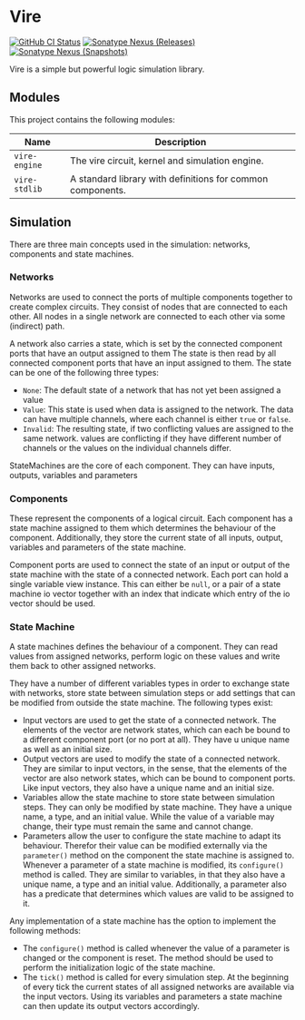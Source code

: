# Vire

[![GitHub CI Status](https://img.shields.io/github/actions/workflow/status/voxelpi/vire/ci.yml?branch=main&label=CI&style=for-the-badge)]()
[![Sonatype Nexus (Releases)](https://img.shields.io/nexus/r/net.voxelpi.vire/vire-api?server=https%3A%2F%2Frepo.voxelpi.net&nexusVersion=3&style=for-the-badge&label=stable&color=blue)]()
[![Sonatype Nexus (Snapshots)](https://img.shields.io/nexus/s/net.voxelpi.vire/vire-api?server=https%3A%2F%2Frepo.voxelpi.net&nexusVersion=3&style=for-the-badge&label=dev)]()

Vire is a simple but powerful logic simulation library.

## Modules

This project contains the following modules:

| Name          | Description                                                |
|---------------|------------------------------------------------------------|
| `vire-engine` | The vire circuit, kernel and simulation engine.            |
| `vire-stdlib` | A standard library with definitions for common components. |

## Simulation

There are three main concepts used in the simulation: networks, components and state machines.

### Networks

Networks are used to connect the ports of multiple components together to create complex circuits.
They consist of nodes that are connected to each other. 
All nodes in a single network are connected to each other via some (indirect) path.

A network also carries a state, which is set by the connected component ports 
that have an output assigned to them
The state is then read by all connected component ports that have an input assigned to them.
The state can be one of the following three types:
- `None`: The default state of a network that has not yet been assigned a value
- `Value`: This state is used when data is assigned to the network. 
The data can have multiple channels, where each channel is either `true` or `false`.
- `Invalid`: The resulting state, if two conflicting values are assigned to the same network.
values are conflicting if they have different number of channels or the values on the individual channels differ.

StateMachines are the core of each component. They can have inputs, outputs, variables and parameters 

### Components

These represent the components of a logical circuit. 
Each component has a state machine assigned to them which determines the behaviour of the component.
Additionally, they store the current state of all inputs, output, variables and parameters of the state machine.

Component ports are used to connect the state of an input or output of the state machine with the state of a connected network.
Each port can hold a single variable view instance. This can either be `null`, 
or a pair of a state machine io vector together with an index that indicate which entry of the io vector should be used.

### State Machine

A state machines defines the behaviour of a component. They can read values from assigned networks,
perform logic on these values and write them back to other assigned networks.

They have a number of different variables types in order to exchange state with networks, 
store state between simulation steps or add settings that can be modified from outside the state machine.
The following types exist:

- Input vectors are used to get the state of a connected network.
The elements of the vector are network states, which can each be bound to a different component port (or no port at all).
They have u unique name as well as an initial size. 
- Output vectors are used to modify the state of a connected network.
They are similar to input vectors, in the sense, that the elements of the vector are also network states,
which can be bound to component ports.
Like input vectors, they also have a unique name and an initial size.
- Variables allow the state machine to store state between simulation steps.
They can only be modified by state machine.
They have a unique name, a type, and an initial value.
While the value of a variable may change, their type must remain the same and cannot change.
- Parameters allow the user to configure the state machine to adapt its behaviour.
Therefor their value can be modified externally via the `parameter()` method on the component the state machine is assigned to.
Whenever a parameter of a state machine is modified, its `configure()` method is called.
They are similar to variables, in that they also have a unique name, a type and an initial value.
Additionally, a parameter also has a predicate that determines which values are valid to be assigned to it.

Any implementation of a state machine has the option to implement the following methods:
- The `configure()` method is called whenever the value of a parameter is changed or the component is reset.
The method should be used to perform the initialization logic of the state machine.
- The `tick()` method is called for every simulation step. 
At the beginning of every tick the current states of all assigned networks are available via the input vectors.
Using its variables and parameters a state machine can then update its output vectors accordingly.
